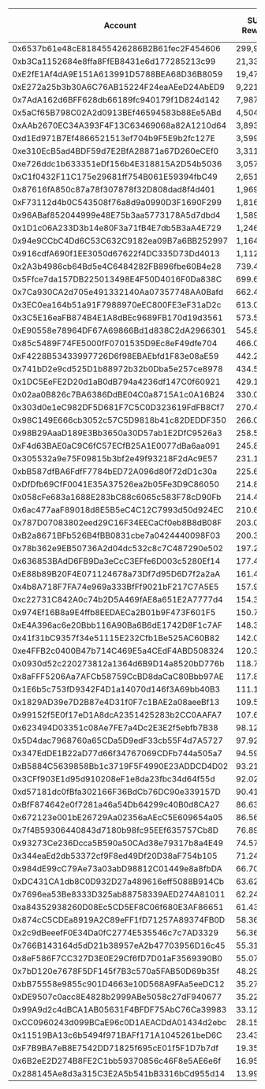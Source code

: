 |Account|SUKU Rewards|USD Rewards @$0.24|Estimated Liquidity|
 |-------------|-------------|-------------|-------------|
|0x6537b61e48cE818455426286B2B61fec2F454606|299,919.23|$71,980.62|$918,805.85|
|0xb3Ca1152684e8ffa8FfEB8431e6d177285213c99|21,339.65|$5,121.52|$69,406.96|
|0xE2fE1Af4dA9E151A613991D5788BEA68D36B8059|19,470.99|$4,673.04|$76,525.06|
|0xE272a25b3b30A6C76AB15224F24eaAEeD24AbED9|9,221.15|$2,213.08|$33,727.56|
|0x7AdA162d6BFF628db66189fc940179f1D824d142|7,987.72|$1,917.05|$48,940.93|
|0x5aCf65B798C02A2d0913BEf46594583b88Ee5ABd|4,504.64|$1,081.11|$14,619.43|
|0xAAb2670EC34A393F4F13C63469068a82A1210d64|3,893.01|$934.32|$23,852.56|
|0xd1Ed971B7Ef4866521513ef704b9F5E9b2fc127E|3,599.09|$863.78|$19,174.27|
|0xe310EcB5ad4BDF59d7E2BfA28871a67D260eCEf0|3,311.77|$794.82|$13,165.46|
|0xe726ddc1b633351eDf156b4E318815A2D54b5036|3,057.41|$733.78|$10,570.88|
|0xC1f0432F11C175e29681ff754B061E59394fbC49|2,651.30|$636.31|$16,134.34|
|0x87616fA850c87a78f307878f32D808dad8f4d401|1,969.64|$472.71|$6,460.15|
|0xF73112d4b0C543508f76a8d9a0990D3F1690F299|1,816.15|$435.88|$5,563.78|
|0x96ABaf852044999e48E75b3aa5773178A5d7dbd4|1,589.01|$381.36|$9,735.89|
|0x1D1c06A233D3b14e80F3a71fB4E7db5B3aA4E729|1,246.08|$299.06|$4,126.51|
|0x94e9CCbC4Dd6C53C632C9182ea09B7a6BB252997|1,164.05|$279.37|$6,202.76|
|0x916cdfA690f1EE3050d67622f4DC335D73Dd4013|1,112.26|$266.94|$6,814.81|
|0x2A3b4986cb64Bd5e4C6484282FB896fbe60B4e28|739.47|$177.47|$2,265.39|
|0x5Ffce7da157DB225013498E4F50D4016F0Da838C|699.62|$167.91|$2,143.28|
|0x7Ca930CA2d705e491332140Aa07357748AA0Bafd|662.42|$158.98|$2,029.33|
|0x3EC0ea164b51a91F7988970eEC800FE3eF31aD2c|613.06|$147.14|$1,878.13|
|0x3C5E16eaFB874B4E1A8dBEc9689FB170d19d3561|573.54|$137.65|$3,514.08|
|0xE90558e78964DF67A69866Bd1d838C2dA2966301|545.86|$131.01|$1,672.24|
|0x85c5489F74FE5000fF0701535D9Ec8eF49dfe704|466.04|$111.85|$1,427.73|
|0xF4228B53433997726D6f98EBAEbfd1F83e08aE59|442.25|$106.14|$1,354.83|
|0x741bD2e9cd525D1b88972b32b0Dba5e257ce8978|434.56|$104.29|$1,331.28|
|0x1DC5EeFE2D20d1aB0dB794a4236df147C0f60921|429.12|$102.99|$1,314.60|
|0x02aa0B826c7BA6386DdBE04C0a8715A1c0A16B24|330.09|$79.22|$1,285.56|
|0x303d0e1eC982DF5D681F7C5C0D323619FdFB8Cf7|270.40|$64.90|$828.37|
|0x98C149E666cb3052c57C5D9818b41c82DEDDF350|266.01|$63.84|$814.92|
|0x98B29AaaD189E3Bb3650a30D57ab1E2DfC9526a3|258.51|$62.04|$1,417.16|
|0xF4d63BAE0aC9C6fC57ECfB25A1E0077dBa6aa091|245.89|$59.01|$1,518.45|
|0x305532a9e75F09815b3bf2e49f93218F2dAc9E57|231.11|$55.47|$707.99|
|0xbB587dfBA6FdfF7784bED72A096d80f72dD1c30a|225.68|$54.16|$883.87|
|0xDfDfb69CfF0041E35A37526ea2b05Fe3D9C86050|214.82|$51.56|$658.10|
|0x058cFe683a1688E283bC88c6065c583F78cD90Fb|214.41|$51.46|$656.84|
|0x6ac477aaF89018d8E5B5eC4C12C7993d50d924EC|210.69|$50.57|$645.45|
|0x787D07083802eed29C16F34EECaCf0eb8B8dB08F|203.05|$48.73|$622.04|
|0xB2a8671BFb526B4fBB0831cbe7a0424440098F03|200.38|$48.09|$613.87|
|0x78b362e9EB50736A2d04dc532c8c7C487290e502|197.23|$47.33|$604.21|
|0x636853BAdD6FB9Da3eCcC3EFfe6D003c5280Ef14|177.49|$42.60|$724.53|
|0xE88b89B20F4E071124678a73Df7d95D6D7f2a2aA|161.44|$38.74|$547.40|
|0x4b8A718F7FA74e969a333BfFf9021bF217C7A5E5|157.94|$37.90|$718.78|
|0xc22731C842A0c74b2D5A469fAE8a651E2A7777d4|154.31|$37.03|$472.73|
|0x974Ef16B8a9E4ffb8EEDAECa2B01b9F473F601F5|150.78|$36.19|$461.93|
|0xE4A396ac6e20Bbb116A90Ba6B6dE1742D8F1c7AF|148.31|$35.59|$502.03|
|0x41f31bC9357f34e51115E232Cfb1Be525AC60B82|142.09|$34.10|$870.57|
|0xe4FFB2c0400B47b714C469E5a4CEdF4ABD508324|120.31|$28.87|$737.14|
|0x0930d52c220273812a1364d6B9D14a8520bD776b|118.73|$28.49|$480.59|
|0x8aFFF5206Aa7AFCb58759CcBD8daCaC80Bbb97AE|117.86|$28.29|$722.12|
|0x1E6b5c753fD9342F4D1a14070d146f3A69bb40B3|111.19|$26.69|$340.64|
|0x1829AD39e7D2B87e4D31f0F7c1BAE2a08aeeBf13|109.52|$26.29|$671.04|
|0x99152f5E0f17eD1A8dcA2351425283b2CC0AAFA7|107.69|$25.85|$329.91|
|0x623494D03351c08Ae7FE7a4Dc2E3E2f5ebfb7B38|98.12|$23.55|$300.60|
|0x5D4dac7968760a65CDa5D9edF33cb55F4d7A5727|97.92|$23.50|$299.97|
|0x347EdDE1B22aD77d66f34767069CDFb744a505a7|94.59|$22.70|$289.77|
|0xB5884C5639858Bb1c3719F5F4990E23ADDCD4D02|93.21|$22.37|$285.55|
|0x3CFf903E1d95d910208eF1e8da23fbc34d64f55d|92.02|$22.08|$281.91|
|0xd57181dc0fBfa302166F36BdCb76DC90e339157D|90.41|$21.70|$276.96|
|0xBfF874642e0f7281a46a54Db64299c40B0d8CA27|86.63|$20.79|$284.09|
|0x672123e001bE26729Aa02356aAEcC5E609654a05|86.56|$20.77|$265.17|
|0x7f4B59306440843d7180b98fc95EEf635757Cb8D|76.89|$18.45|$235.56|
|0x93273Ce236Dcca5B590a50CAd38e79317b8a4E49|74.57|$17.90|$286.71|
|0x344eaEd2db53372cf9F8ed49Df20D38aF754b105|71.24|$17.10|$277.40|
|0x984dE99cC79Ae73a03abD98812C01449e8a8fbDA|66.70|$16.01|$204.33|
|0xDC431CA1db8C0D932D27a489616eff5088B914Cb|63.62|$15.27|$194.89|
|0x7696ea53Be8333D325ab88758339AED274A81011|62.24|$14.94|$190.68|
|0xa84352938260D08Ec5CD5EF8C06f680E3AF86651|61.43|$14.74|$188.19|
|0x874cC5CDEa8919A2C89eFF1fD71257A89374FB0D|58.36|$14.01|$178.80|
|0x2c9dBeeefF0E34Da0fC2774E535546c7c7AD3329|56.36|$13.53|$172.67|
|0x766B143164d5dD21b38957eA2b47703956D16c45|55.31|$13.27|$169.44|
|0x8eF586F7CC327D3E0E29Cf6fD7D01aF3569390B0|55.07|$13.22|$168.70|
|0x7bD120e7678F5DF145f7B3c570a5FAB50D69b35f|48.29|$11.59|$147.94|
|0xbB75558e9855c901D4663e10D568A9FAa5eeDC12|35.27|$8.46|$216.07|
|0xDE9507c0acc8E4828b2999ABe5058c27dF940677|35.22|$8.45|$209.48|
|0x99A9d2c4dBCA1AB05631F4BFDF75AbC76Ca39983|33.12|$7.95|$101.46|
|0xCC0960243d099BCaE96c0D1AEACDdA01434d2ebc|28.15|$6.76|$86.25|
|0x11519BA13c6b5494f971BAFf171A1045261beD6C|23.43|$5.62|$71.77|
|0xF7B9BA7eB8E7542DD71825f695cE01f5F1D7b7df|19.35|$4.65|$59.29|
|0x6B2eE2D274B8FE2C1bb59370856c46F8e5AE6e6f|16.95|$4.07|$51.94|
|0x288145Ae8d3a315C3E2A5b541bB3316bCd955d14|13.99|$3.36|$42.87|
